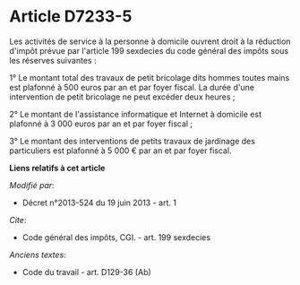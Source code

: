 # Article D7233-5

Les activités de service à la personne à domicile ouvrent droit à la réduction d'impôt prévue par l'article 199 sexdecies du
code général des impôts sous les réserves suivantes : 

1° Le montant total des travaux de petit bricolage dits hommes toutes mains est plafonné à 500 euros par an et par foyer
fiscal. La durée d'une intervention de petit bricolage ne peut excéder deux heures ; 

2° Le montant de l'assistance informatique et Internet à domicile est plafonné à 3 000 euros par an et par foyer fiscal ; 

3° Le montant des interventions de petits travaux de jardinage des particuliers est plafonné à 5 000 € par an et par foyer
fiscal.

**Liens relatifs à cet article**

_Modifié par_:

  - Décret n°2013-524 du 19 juin 2013 - art. 1

_Cite_:

  - Code général des impôts, CGI. - art. 199 sexdecies

_Anciens textes_:

  - Code du travail - art. D129-36 (Ab)
